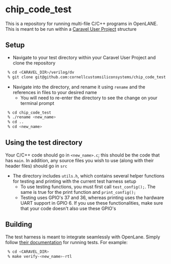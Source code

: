 # chip_code_test
This is a repository for running multi-file C/C++ programs in OpenLANE. This is meant to be run within a [Caravel User Project](https://github.com/efabless/caravel_user_project) structure

## Setup
 - Navigate to your test directory within your Caravel User Project and clone the repository
 ```bash
  % cd <CARAVEL_DIR>/verilog/dv
  % git clone git@github.com:cornellcustomsiliconsystems/chip_code_test.git
 ```
  - Navigate into the directory, and rename it using `rename` and the references in files to your desired name
    - You will need to re-enter the directory to see the change on your terminal prompt
    
```bash
 % cd chip_code_test
 % ./rename <new_name>
 % cd ..
 % cd <new_name>
 ```
 
 ## Using the test directory
 
 Your C/C++ code should go in `<new_name>.c`; this should be the code that has `main`. In addition, any source files you wish to use (along with their header files) should go in `src`
  - The directory includes `utils.h`, which contains several helper functions for testing and printing with the current test harness setup
    - To use testing functions, you must first call `test_config();`. The same is true for the print function and `print_config();`
    - Testing uses GPIO's 37 and 36, whereas printing uses the hardware UART support in GPIO 6.
      If you use these functionalities, make sure that your code doesn't also use these GPIO's
  
## Building

The test harness is meant to integrate seamlessly with OpenLane. Simply follow [their documentation](https://github.com/efabless/caravel_user_project/blob/main/docs/source/index.rst#running-full-chip-simulation) for running tests. For example:
```bash
 % cd <CARAVEL_DIR>
 % make verify-<new_name>-rtl
```
 
